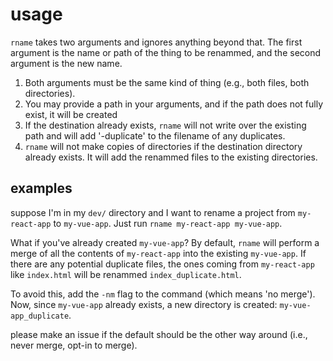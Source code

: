 # usage

`rname` takes two arguments and ignores anything beyond that. The first argument is the name or path of the thing to be renammed, and the second argument is the new name.

1. Both arguments must be the same kind of thing (e.g., both files, both directories). 
2. You may provide a path in your arguments, and if the path does not fully exist, it will be created
3. If the destination already exists, `rname` will not write over the existing path and will add '-duplicate' to the filename of any duplicates.
4. `rname` will not make copies of directories if the destination directory already exists. It will add the renammed files to the existing directories.

## examples

suppose I'm in my `dev/` directory and I want to rename a project from `my-react-app` to `my-vue-app`. Just run `rname my-react-app my-vue-app`.

What if you've already created `my-vue-app`? By default, `rname` will perform a merge of all the contents of `my-react-app` into the existing `my-vue-app`. If there are any potential duplicate files, the ones coming from `my-react-app` like `index.html` will be renammed `index_duplicate.html`.

To avoid this, add the `-nm` flag to the command (which means 'no merge'). Now, since `my-vue-app` already exists, a new directory is created: `my-vue-app_duplicate`.

please make an issue if the default should be the other way around (i.e., never merge, opt-in to merge).
